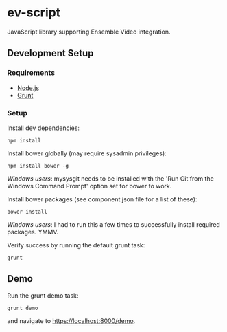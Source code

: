ev-script
=========

JavaScript library supporting Ensemble Video integration.

## Development Setup

### Requirements

* [Node.js](http://nodejs.org/)
* [Grunt](http://gruntjs.com/)

### Setup

Install dev dependencies:

    npm install

Install bower globally (may require sysadmin privileges):

    npm install bower -g

_Windows users_: mysysgit needs to be installed with the 'Run Git from the
Windows Command Prompt' option set for bower to work.

Install bower packages (see component.json file for a list of these):

    bower install

_Windows users_: I had to run this a few times to successfully install required
packages.  YMMV.

Verify success by running the default grunt task:

    grunt

## Demo

Run the grunt demo task:

    grunt demo

and navigate to [https://localhost:8000/demo](https://localhost:8000/demo).
